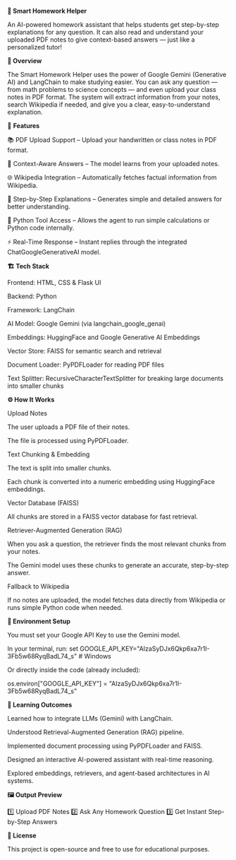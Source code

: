 **📘 Smart Homework Helper**

An AI-powered homework assistant that helps students get step-by-step explanations for any question.
It can also read and understand your uploaded PDF notes to give context-based answers — just like a personalized tutor!

**🚀 Overview**

The Smart Homework Helper uses the power of Google Gemini (Generative AI) and LangChain to make studying easier.
You can ask any question — from math problems to science concepts — and even upload your class notes in PDF format.
The system will extract information from your notes, search Wikipedia if needed, and give you a clear, easy-to-understand explanation.

🎯 **Features**

📚 PDF Upload Support – Upload your handwritten or class notes in PDF format.

🧠 Context-Aware Answers – The model learns from your uploaded notes.

🌐 Wikipedia Integration – Automatically fetches factual information from Wikipedia.

💬 Step-by-Step Explanations – Generates simple and detailed answers for better understanding.

🧮 Python Tool Access – Allows the agent to run simple calculations or Python code internally.

⚡ Real-Time Response – Instant replies through the integrated ChatGoogleGenerativeAI model.

**🏗️ Tech Stack**

Frontend: HTML, CSS & Flask UI

Backend: Python

Framework: LangChain

AI Model: Google Gemini (via langchain_google_genai)

Embeddings: HuggingFace and Google Generative AI Embeddings

Vector Store: FAISS for semantic search and retrieval

Document Loader: PyPDFLoader for reading PDF files

Text Splitter: RecursiveCharacterTextSplitter for breaking large documents into smaller chunks

**⚙️ How It Works**

Upload Notes

The user uploads a PDF file of their notes.

The file is processed using PyPDFLoader.

Text Chunking & Embedding

The text is split into smaller chunks.

Each chunk is converted into a numeric embedding using HuggingFace embeddings.

Vector Database (FAISS)

All chunks are stored in a FAISS vector database for fast retrieval.

Retriever-Augmented Generation (RAG)

When you ask a question, the retriever finds the most relevant chunks from your notes.

The Gemini model uses these chunks to generate an accurate, step-by-step answer.

Fallback to Wikipedia

If no notes are uploaded, the model fetches data directly from Wikipedia or runs simple Python code when needed.

**🔑 Environment Setup**

You must set your Google API Key to use the Gemini model.

In your terminal, run:
set GOOGLE_API_KEY="AIzaSyDJx6Qkp6xa7r1I-3Fb5w68RyqBadL74_s"      # Windows

Or directly inside the code (already included):

os.environ["GOOGLE_API_KEY"] = "AIzaSyDJx6Qkp6xa7r1I-3Fb5w68RyqBadL74_s"

**🧠 Learning Outcomes**

Learned how to integrate LLMs (Gemini) with LangChain.

Understood Retrieval-Augmented Generation (RAG) pipeline.

Implemented document processing using PyPDFLoader and FAISS.

Designed an interactive AI-powered assistant with real-time reasoning.

Explored embeddings, retrievers, and agent-based architectures in AI systems.

**🖼️ Output Preview**

1️⃣ Upload PDF Notes 
2️⃣ Ask Any Homework Question
3️⃣ Get Instant Step-by-Step Answers

**📜 License**

This project is open-source and free to use for educational purposes.
